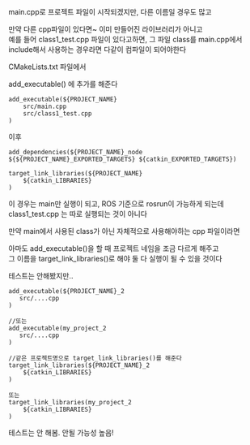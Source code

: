 main.cpp로 프로젝트 파일이 시작되겠지만, 다른 이름일 경우도 많고   

만약 다른 cpp파일이 있다면~ 이미 만들어진 라이브러리가 아니고  
예를 들어 class1_test.cpp 파일이 있다고하면, 그 파일 class를 main.cpp에서 include해서 사용하는 경우라면 다같이 컴파일이 되어야한다  

CMakeLists.txt 파일에서   

add_executable() 에 추가를 해준다   
```
add_executable(${PROJECT_NAME}
	src/main.cpp
	src/class1_test.cpp
)
```

이후 
```
add_dependencies(${PROJECT_NAME}_node ${${PROJECT_NAME}_EXPORTED_TARGETS} ${catkin_EXPORTED_TARGETS})

target_link_libraries(${PROJECT_NAME}
	${catkin_LIBRARIES}
)
```

이 경우는 main만 실행이 되고, ROS 기준으로 rosrun이 가능하게 되는데  class1_test.cpp 는 따로 실행되는 것이 아니다  

만약 main에서 사용된 class가 아닌 자체적으로 사용해야하는 cpp 파일이라면

아마도 add_executable()을 할 때 프로젝트 네임을 조금 다르게 해주고  
그 이름을 target_link_libraries()로 해야 둘 다 실행이 될 수 있을 것이다   

테스트는 안해봤지만..  
```
add_executable(${PROJECT_NAME}_2 
   src/....cpp
)

//또는 
add_executable(my_project_2 
   src/....cpp
)

//같은 프로젝트명으로 target_link_libraries()를 해준다
target_link_libraries(${PROJECT_NAME}_2
	${catkin_LIBRARIES}
)

또는
target_link_libraries(my_project_2
	${catkin_LIBRARIES}
)
```

테스트는 안 해봄. 안될 가능성 높음!